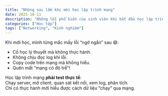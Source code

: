 ```yaml
---
title: "Những sai lầm khi mới học lập trình mạng"
date: 2025-10-11
description: "Những lỗi phổ biến của sinh viên khi bắt đầu học lập trình mạng."
categories: ["Học tập"]
tags: ["Networking", "Kinh nghiệm"]
---
```


Khi mới học, mình từng mắc mấy lỗi “ngớ ngẩn” sau 😅:
- Cố học lý thuyết mà không thực hành.
- Không chịu đọc log khi lỗi.
- Copy code trên mạng mà không hiểu.
- Quên mất “mạng có độ trễ”!

Học lập trình mạng **phải test thực tế**:  
Chạy server, mở client, quan sát kết nối, xem log, phân tích.  
Chỉ có thực hành mới hiểu được cách dữ liệu “chạy” qua mạng.